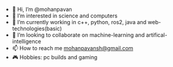 - 👋 Hi, I’m @mohanpavan
- 👀 I’m interested in science and computers
- 🌱 I’m currently working in c++, python, ros2, java and web-technologies(basic)
- 💞️ I’m looking to collaborate on machine-learning and artifical-intelligence
- 📫 How to reach me mohanpavansh@gmail.com
- 🎮 Hobbies: pc builds and gaming 

<!---
mohanpavan/mohanpavan is a ✨ special ✨ repository because its `README.md` (this file) appears on your GitHub profile.
You can click the Preview link to take a look at your changes.
--->
